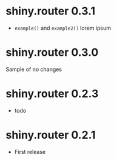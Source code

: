 # shiny.router 0.3.1

- `example()` and `example2()` lorem ipsum

# shiny.router 0.3.0

Sample of no changes

# shiny.router 0.2.3

- todo

# shiny.router 0.2.1

- First release
